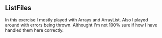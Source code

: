 ListFiles
---

In this exercise I mostly played with Arrays and ArrayList. Also I played around with errors being thrown. Althought I'm not 100% sure if how I have handled them here correctly. 